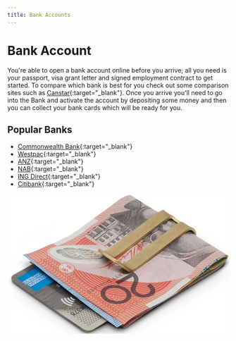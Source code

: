 ```yaml
---
title: Bank Accounts
---
```


# Bank Account

You're able to open a bank account online before you arrive; all you need is your passport, visa grant letter and
signed employment contract to get started. To compare which bank is best for you check out some comparison sites such
as [Canstar](https://www.canstar.com.au/transaction-accounts/){:target="\_blank"}. Once you arrive you'll need to go into the Bank and activate the account by depositing some money and then
you can collect your bank cards which will be ready for you.

## Popular Banks

- [Commonwealth Bank](https://www.commbank.com.au/){:target="\_blank"}
- [Westpac](https://www.westpac.com.au/){:target="\_blank"}
- [ANZ](https://www.anz.com.au/){:target="\_blank"}
- [NAB](https://www.nab.com.au/){:target="\_blank"}
- [ING Direct](https://www.ingdirect.com.au/){:target="\_blank"}
- [Citibank](https://www.citibank.com.au/){:target="\_blank"}

![Money](/images/money.png?style=center 'Money')
